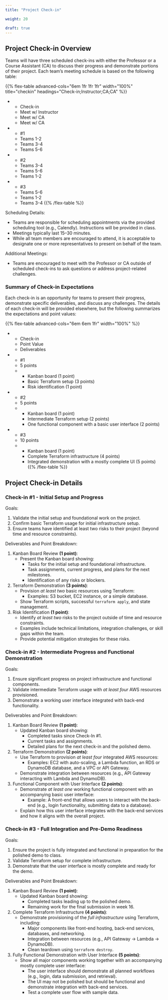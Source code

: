 ```yaml
---
title: "Project Check-in"

weight: 20

draft: true
---
```


## Project Check-in Overview

Teams will have three scheduled check-ins with either the Professor or a Course Assistant (CA) to discuss their progress and demonstrate portions of their project. Each team’s meeting schedule is based on the following table:

{{% flex-table advanced-cols="6em 1fr 1fr 1fr" width="100%" title="checkin" headings="Check-in;Instructor;CA;CA" %}}
- * Check-in
  * Meet w/ Instructor
  * Meet w/ CA
  * Meet w/ CA

- * #1
  * Teams 1-2
  * Teams 3-4
  * Teams 5-6

- * #2
  * Teams 3-4
  * Teams 5-6
  * Teams 1-2

- * #3
  * Teams 5-6
  * Teams 1-2
  * Teams 3-4
{{% /flex-table %}}

Scheduling Details:

* Teams are responsible for scheduling appointments via the provided scheduling tool (e.g., Calendly). Instructions will be provided in class.
* Meetings typically last 15–30 minutes.
* While all team members are encouraged to attend, it is acceptable to designate one or more representatives to present on behalf of the team.

Additional Meetings:

* Teams are encouraged to meet with the Professor or CA outside of scheduled check-ins to ask questions or address project-related challenges.

### Summary of Check-in Expectations

Each check-in is an opportunity for teams to present their progress, demonstrate specific deliverables, and discuss any challenges. The details of each check-in will be provided elsewhere, but the following summarizes the expectations and point values:

{{% flex-table advanced-cols="6em 6em 1fr" width="100%" %}}
- * Check-in
  * Point Value
  * Deliverables

- * #1
  * 5 points
  * * Kanban board (1 point)
    * Basic Terraform setup (3 points)
    * Risk identification (1 point)

- * #2
  * 5 points
  * * Kanban board (1 point)
    * Intermediate Terraform setup (2 points)
    * One functional component with a basic user interface (2 points)

- * #3
  * 10 points
  * * Kanban board (1 point)
    * Complete Terraform infrastructure (4 points)
    * Integrated demonstration with a mostly complete UI (5 points)
{{% /flex-table %}}

## Project Check-in Details

### Check-in #1 - Initial Setup and Progress

Goals:

1. Validate the initial setup and foundational work on the project.
2. Confirm basic Terraform usage for initial infrastructure setup.
3. Ensure teams have identified at least two risks to their project (beyond time and resource constraints).

Deliverables and Point Breakdown:

1. Kanban Board Review **(1 point)**:
    * Present the Kanban board showing:
        * Tasks for the initial setup and foundational infrastructure.
        * Task assignments, current progress, and plans for the next milestones.
        * Identification of any risks or blockers.
2. Terraform Demonstration **(3 points)**:
    * Provision *at least two* basic resources using Terraform:
        * Examples: S3 bucket, EC2 instance, or a simple database.
    * Show Terraform scripts, successful `terraform apply`, and state management.
3. Risk Identification **(1 point)**:
    * Identify *at least two* risks to the project outside of time and resource constraints.
    * Examples include technical limitations, integration challenges, or skill gaps within the team.
    * Provide potential mitigation strategies for these risks.

### Check-in #2 - Intermediate Progress and Functional Demonstration

Goals:

1. Ensure significant progress on project infrastructure and functional components.
2. Validate intermediate Terraform usage with *at least four* AWS resources provisioned.
3. Demonstrate a working user interface integrated with back-end functionality.

Deliverables and Point Breakdown:

1. Kanban Board Review **(1 point)**:
    * Updated Kanban board showing:
        * Completed tasks since Check-In #1.
        * Current tasks and assignments.
        * Detailed plans for the next check-in and the polished demo.
2. Terraform Demonstration **(2 points)**:
    * Use Terraform to provision *at least four* integrated AWS resources:
        * Examples: EC2 with auto-scaling, a Lambda function, an RDS or DynamoDB database, and a VPC or API Gateway.
    * Demonstrate integration between resources (e.g., API Gateway interacting with Lambda and DynamoDB).
3. Functional Component with User Interface **(2 points)**:
    * Demonstrate *at least one* working functional component with an accompanying basic user interface:
        * Example: A front-end that allows users to interact with the back-end (e.g., login functionality, submitting data to a database).
    * Explain how this user interface integrates with the back-end services and how it aligns with the overall project.

### Check-in #3 - Full Integration and Pre-Demo Readiness

Goals:

1. Ensure the project is fully integrated and functional in preparation for the polished demo to class.
2. Validate Terraform setup for complete infrastructure.
3. Demonstrate that the user interface is mostly complete and ready for the demo.

Deliverables and Point Breakdown:

1. Kanban Board Review **(1 point)**:
    * Updated Kanban board showing:
        * Completed tasks leading up to the polished demo.
        * Remaining work for the final submission in week 16.
2. Complete Terraform Infrastructure **(4 points)**:
    * Demonstrate provisioning of the *full infrastructure* using Terraform, including:
        * Major components like front-end hosting, back-end services, databases, and networking.
        * Integration between resources (e.g., API Gateway -> Lambda -> DynamoDB).
        * Clean teardown using `terraform destroy`.
3. Fully Functional Demonstration with User Interface **(5 points)**:
    * Show all major components working together with an accompanying mostly complete user interface:
        * The user interface should demonstrate all planned workflows (e.g., login, data submission, and retrieval).
        * The UI may not be polished but should be functional and demonstrate integration with back-end services.
        * Test a complete user flow with sample data.